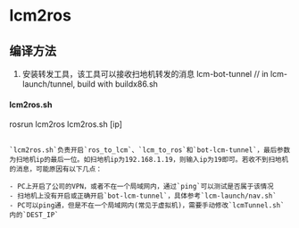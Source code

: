 # lcm2ros

## 编译方法

1. 安装转发工具，该工具可以接收扫地机转发的消息
lcm-bot-tunnel // in lcm-launch/tunnel, build with buildx86.sh
#### lcm2ros.sh
rosrun lcm2ros lcm2ros.sh [ip]
```

`lcm2ros.sh`负责开启`ros_to_lcm`、`lcm_to_ros`和`bot-lcm-tunnel`，最后参数为扫地机ip的最后一位。如扫地机ip为192.168.1.19，则输入ip为19即可。若收不到扫地机的消息，可能原因有以下几点：

- PC上开启了公司的VPN，或者不在一个局域网内，通过`ping`可以测试是否属于该情况
- 扫地机上没有开启或正确开启`bot-lcm-tunnel`，具体参考`lcm-launch/nav.sh`
- PC可以ping通，但是不在一个局域网内(常见于虚拟机)，需要手动修改`lcmTunnel.sh`内的`DEST_IP`


